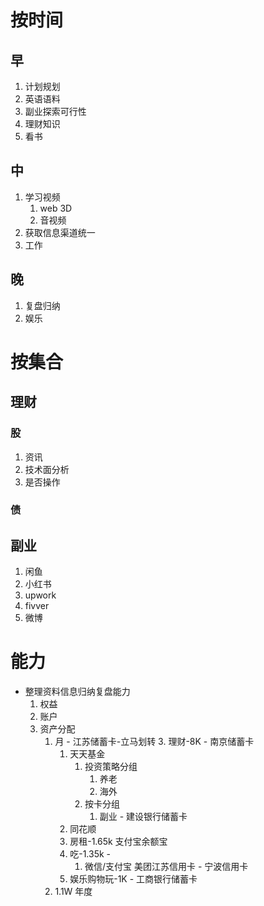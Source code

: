 # 按时间

## 早

1. 计划规划
2. 英语语料
3. 副业探索可行性
4. 理财知识
5. 看书

## 中

1. 学习视频
   1. web 3D
   2. 音视频
2. 获取信息渠道统一
3. 工作

## 晚

1. 复盘归纳
2. 娱乐

# 按集合

## 理财

### 股

1. 资讯
2. 技术面分析
3. 是否操作

### 债

## 副业

1. 闲鱼
2. 小红书
3. upwork
4. fivver
5. 微博

# 能力

- 整理资料信息归纳复盘能力
  1.  权益
  2.  账户
  3.  资产分配
      1. 月 - 江苏储蓄卡-立马划转 3. 理财-8K - 南京储蓄卡
         1. 天天基金
            1. 投资策略分组
               1. 养老
               2. 海外
            2. 按卡分组
               1. 副业 - 建设银行储蓄卡
         2. 同花顺
         3. 房租-1.65k 支付宝余额宝
         4. 吃-1.35k -
            1. 微信/支付宝 美团江苏信用卡 - 宁波信用卡
         5. 娱乐购物玩-1K - 工商银行储蓄卡
      2. 1.1W 年度
